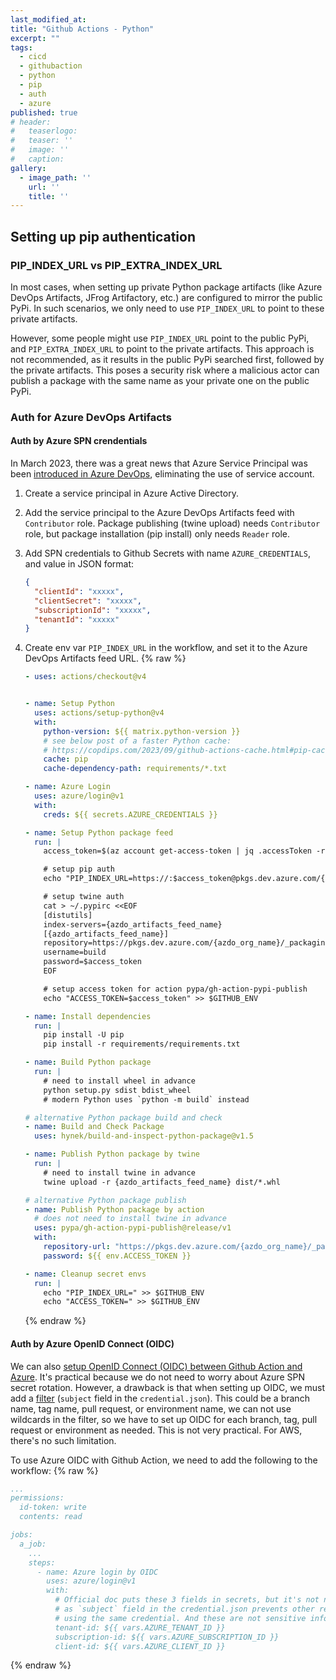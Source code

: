 ```yaml
---
last_modified_at:
title: "Github Actions - Python"
excerpt: ""
tags:
  - cicd
  - githubaction
  - python
  - pip
  - auth
  - azure
published: true
# header:
#   teaserlogo:
#   teaser: ''
#   image: ''
#   caption:
gallery:
  - image_path: ''
    url: ''
    title: ''
---
```


## Setting up pip authentication

### PIP_INDEX_URL vs PIP_EXTRA_INDEX_URL

In most cases, when setting up private Python package artifacts (like Azure DevOps Artifacts, JFrog Artifactory, etc.) are configured to mirror the public PyPi. In such scenarios, we only need to use `PIP_INDEX_URL` to point to these  private artifacts.

However, some people might use `PIP_INDEX_URL` point to the public PyPi, and `PIP_EXTRA_INDEX_URL` to point to the private artifacts. This approach is not recommended, as it results in the public PyPi searched first, followed by the private artifacts. This poses a security risk where a malicious actor can publish a package with the same name as your private one on the public PyPi.

### Auth for Azure DevOps Artifacts

#### Auth by Azure SPN crendentials

In March 2023, there was a great news that Azure Service Principal was been [introduced in Azure DevOps](https://learn.microsoft.com/en-us/azure/devops/release-notes/2023/sprint-219-update#service-principal-and-managed-identity-support-in-azure-devops-public-preview), eliminating the use of service account.

1. Create a service principal in Azure Active Directory.
2. Add the service principal to the Azure DevOps Artifacts feed with `Contributor` role. Package publishing (twine upload) needs `Contributor` role, but package installation (pip install) only needs `Reader` role.
3. Add SPN credentials to Github Secrets with name `AZURE_CREDENTIALS`, and value in JSON format:

    ```json
    {
      "clientId": "xxxxx",
      "clientSecret": "xxxxx",
      "subscriptionId": "xxxxx",
      "tenantId": "xxxxx"
    }
    ```

4. Create env var `PIP_INDEX_URL` in the workflow, and set it to the Azure DevOps Artifacts feed URL.
    {% raw %}

    ```yaml
    - uses: actions/checkout@v4


    - name: Setup Python
      uses: actions/setup-python@v4
      with:
        python-version: ${{ matrix.python-version }}
        # see below post of a faster Python cache:
        # https://copdips.com/2023/09/github-actions-cache.html#pip-cache-dir-vs-pip-install-dir
        cache: pip
        cache-dependency-path: requirements/*.txt

    - name: Azure Login
      uses: azure/login@v1
      with:
        creds: ${{ secrets.AZURE_CREDENTIALS }}

    - name: Setup Python package feed
      run: |
        access_token=$(az account get-access-token | jq .accessToken -r)

        # setup pip auth
        echo "PIP_INDEX_URL=https://:$access_token@pkgs.dev.azure.com/{azdo_org_name}/_packaging/{azdo_artifacts_feed_name}/pypi/simple/" >> $GITHUB_ENV

        # setup twine auth
        cat > ~/.pypirc <<EOF
        [distutils]
        index-servers={azdo_artifacts_feed_name}
        [{azdo_artifacts_feed_name}]
        repository=https://pkgs.dev.azure.com/{azdo_org_name}/_packaging/{azdo_artifacts_feed_name}/pypi/upload
        username=build
        password=$access_token
        EOF

        # setup access token for action pypa/gh-action-pypi-publish
        echo "ACCESS_TOKEN=$access_token" >> $GITHUB_ENV

    - name: Install dependencies
      run: |
        pip install -U pip
        pip install -r requirements/requirements.txt

    - name: Build Python package
      run: |
        # need to install wheel in advance
        python setup.py sdist bdist_wheel
        # modern Python uses `python -m build` instead

    # alternative Python package build and check
    - name: Build and Check Package
      uses: hynek/build-and-inspect-python-package@v1.5

    - name: Publish Python package by twine
      run: |
        # need to install twine in advance
        twine upload -r {azdo_artifacts_feed_name} dist/*.whl

    # alternative Python package publish
    - name: Publish Python package by action
      # does not need to install twine in advance
      uses: pypa/gh-action-pypi-publish@release/v1
      with:
        repository-url: "https://pkgs.dev.azure.com/{azdo_org_name}/_packaging/{azdo_artifacts_feed_name}/pypi/upload"
        password: ${{ env.ACCESS_TOKEN }}

    - name: Cleanup secret envs
      run: |
        echo "PIP_INDEX_URL=" >> $GITHUB_ENV
        echo "ACCESS_TOKEN=" >> $GITHUB_ENV
    ```

    {% endraw %}

#### Auth by Azure OpenID Connect (OIDC)

We can also [setup OpenID Connect (OIDC) between Github Action and Azure](https://docs.github.com/en/actions/deployment/security-hardening-your-deployments/configuring-openid-connect-in-azure). It's practical because we do not need to worry about Azure SPN secret rotation. However, a drawback is that when setting up OIDC, we must add a [filter](https://learn.microsoft.com/en-us/azure/developer/github/connect-from-azure?tabs=azure-cli%2Clinux#add-federated-credentials) (`subject` field in the `credential.json`). This could be a branch name, tag name, pull request, or environment name, we can not use wildcards in the filter, so we have to set up OIDC for each branch, tag, pull request or environment as needed. This is not very practical. For AWS, there's no such limitation.

To use Azure OIDC with Github Action, we need to add the following to the workflow:
{% raw %}

```yaml
...
permissions:
  id-token: write
  contents: read

jobs:
  a_job:
    ...
    steps:
      - name: Azure login by OIDC
        uses: azure/login@v1
        with:
          # Official doc puts these 3 fields in secrets, but it's not necessary,
          # as `subject` field in the credential.json prevents other repos from
          # using the same credential. And these are not sensitive info neither.
          tenant-id: ${{ vars.AZURE_TENANT_ID }}
          subscription-id: ${{ vars.AZURE_SUBSCRIPTION_ID }}
          client-id: ${{ vars.AZURE_CLIENT_ID }}
```

{% endraw %}
